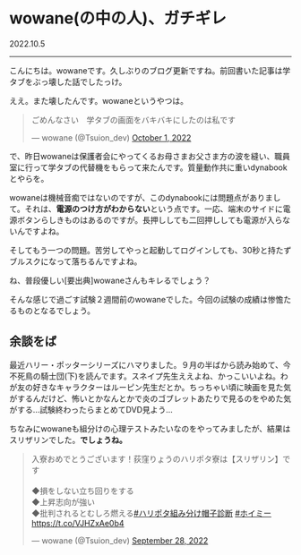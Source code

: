 # wowane(の中の人)、ガチギレ
2022.10.5

---
こんにちは。wowaneです。久しぶりのブログ更新ですね。前回書いた記事は学タブをぶっ壊した話でしたっけ。

ええ。また壊したんです。wowaneというやつは。

<blockquote class="twitter-tweet"><p lang="ja" dir="ltr">ごめんなさい　学タブの画面をバキバキにしたのは私です</p>&mdash; wowane (@Tsuion_dev) <a href="https://twitter.com/Tsuion_dev/status/1576022544796160001?ref_src=twsrc%5Etfw">October 1, 2022</a></blockquote> <script async src="https://platform.twitter.com/widgets.js" charset="utf-8"></script>

で、昨日wowaneは保護者会にやってくるお母さまお父さま方の波を縫い、職員室に行って学タブの代替機をもらって来たんです。質量動作共に重いdynabookとやらを。

wowaneは機械音痴ではないのですが、このdynabookには問題点がありまして。それは、**電源のつけ方がわからない**という点です。一応、端末のサイドに電源ボタンらしきものはあるのですが。長押ししても二回押ししても電源が入らないんですよね。

そしてもう一つの問題。苦労してやっと起動してログインしても、30秒と持たずブルスクになって落ちるんですよね。

ね、普段優しい[要出典]wowaneさんもキレるでしょう？

そんな感じで過ごす試験２週間前のwowaneでした。今回の試験の成績は惨憺たるものとなるでしょう。

## 余談をば
最近ハリー・ポッターシリーズにハマりました。９月の半ばから読み始めて、今不死鳥の騎士団(下)を読んでます。スネイプ先生ええよね、かっこいいよね。わが友の好きなキャラクターはルーピン先生だとか。ちっちゃい頃に映画を見た気がするんだけど、怖いとかなんとかで炎のゴブレットあたりで見るのをやめた気がする...試験終わったらまとめてDVD見よう...

ちなみにwowaneも組分けの心理テストみたいなのをやってみましたが、結果はスリザリンでした。**でしょうね。**

<blockquote class="twitter-tweet"><p lang="ja" dir="ltr">入寮おめでとうございます！荻窪りょうのハリポタ寮は【スリザリン】です<br><br>◆損をしない立ち回りをする<br>◆上昇志向が強い<br>◆批判されるとむしろ燃える<a href="https://twitter.com/hashtag/%E3%83%8F%E3%83%AA%E3%83%9D%E3%82%BF%E7%B5%84%E3%81%BF%E5%88%86%E3%81%91%E5%B8%BD%E5%AD%90%E8%A8%BA%E6%96%AD?src=hash&amp;ref_src=twsrc%5Etfw">#ハリポタ組み分け帽子診断</a> <a href="https://twitter.com/hashtag/%E3%83%9B%E3%82%A4%E3%83%9F%E3%83%BC?src=hash&amp;ref_src=twsrc%5Etfw">#ホイミー</a><a href="https://t.co/VJHZxAe0b4">https://t.co/VJHZxAe0b4</a></p>&mdash; wowane (@Tsuion_dev) <a href="https://twitter.com/Tsuion_dev/status/1575043583094059010?ref_src=twsrc%5Etfw">September 28, 2022</a></blockquote> <script async src="https://platform.twitter.com/widgets.js" charset="utf-8"></script>
